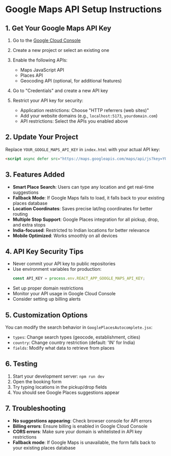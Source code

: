 # Google Maps API Setup Instructions

## 1. Get Your Google Maps API Key

1. Go to the [Google Cloud Console](https://console.cloud.google.com/)
2. Create a new project or select an existing one
3. Enable the following APIs:
   - Maps JavaScript API
   - Places API
   - Geocoding API (optional, for additional features)

4. Go to "Credentials" and create a new API key
5. Restrict your API key for security:
   - Application restrictions: Choose "HTTP referrers (web sites)"
   - Add your website domains (e.g., `localhost:5173`, `yourdomain.com`)
   - API restrictions: Select the APIs you enabled above

## 2. Update Your Project

Replace `YOUR_GOOGLE_MAPS_API_KEY` in `index.html` with your actual API key:

```html
<script async defer src="https://maps.googleapis.com/maps/api/js?key=YOUR_ACTUAL_API_KEY&libraries=places"></script>
```

## 3. Features Added

- **Smart Place Search**: Users can type any location and get real-time suggestions
- **Fallback Mode**: If Google Maps fails to load, it falls back to your existing places database
- **Location Coordinates**: Saves precise lat/lng coordinates for better routing
- **Multiple Stop Support**: Google Places integration for all pickup, drop, and extra stops
- **India-focused**: Restricted to Indian locations for better relevance
- **Mobile Optimized**: Works smoothly on all devices

## 4. API Key Security Tips

- Never commit your API key to public repositories
- Use environment variables for production:
  ```javascript
  const API_KEY = process.env.REACT_APP_GOOGLE_MAPS_API_KEY;
  ```
- Set up proper domain restrictions
- Monitor your API usage in Google Cloud Console
- Consider setting up billing alerts

## 5. Customization Options

You can modify the search behavior in `GooglePlacesAutocomplete.jsx`:

- `types`: Change search types (geocode, establishment, cities)
- `country`: Change country restriction (default: 'IN' for India)
- `fields`: Modify what data to retrieve from places

## 6. Testing

1. Start your development server: `npm run dev`
2. Open the booking form
3. Try typing locations in the pickup/drop fields
4. You should see Google Places suggestions appear

## 7. Troubleshooting

- **No suggestions appearing**: Check browser console for API errors
- **Billing errors**: Ensure billing is enabled in Google Cloud Console
- **CORS errors**: Make sure your domain is whitelisted in API key restrictions
- **Fallback mode**: If Google Maps is unavailable, the form falls back to your existing places database